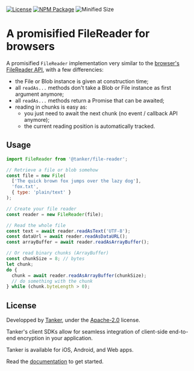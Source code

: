 [![License](https://img.shields.io/badge/License-Apache%202.0-blue.svg)](https://opensource.org/licenses/Apache-2.0)
[![NPM Package](https://img.shields.io/npm/v/@tanker/file-reader.svg)](http://npmjs.org/package/@tanker/file-reader)
![Minified Size](https://img.shields.io/bundlephobia/minzip/@tanker/file-reader.svg)

# A promisified FileReader for browsers

A promisified `FileReader` implementation very similar to the [browser's FileReader API](https://developer.mozilla.org/en-US/docs/Web/API/FileReader), with a few differencies:

* the File or Blob instance is given at construction time;
* all `readAs...` methods don't take a Blob or File instance as first argument anymore;
* all `readAs...` methods return a Promise that can be awaited;
* reading in chunks is easy as:
    * you just need to await the next chunk (no event / callback API anymore);
    * the current reading position is automatically tracked.

## Usage

```javascript
import FileReader from '@tanker/file-reader';

// Retrieve a file or blob somehow
const file = new File(
  ['The quick brown fox jumps over the lazy dog'],
  'fox.txt',
  { type: 'plain/text' }
);

// Create your file reader
const reader = new FileReader(file);

// Read the whole file
const text = await reader.readAsText('UTF-8');
const dataUrl = await reader.readAsDataURL();
const arrayBuffer = await reader.readAsArrayBuffer();

// Or read binary chunks (ArrayBuffer)
const chunkSize = 8; // bytes
let chunk;
do {
  chunk = await reader.readAsArrayBuffer(chunkSize);
  // do something with the chunk
} while (chunk.byteLength > 0);
```

## License

Developped by [Tanker](https://tanker.io), under the [Apache-2.0](http://www.apache.org/licenses/LICENSE-2.0) license.

Tanker's client SDKs allow for seamless integration of client-side end-to-end encryption in your application.

Tanker is available for iOS, Android, and Web apps.

Read the [documentation](https://docs.tanker.io/latest/) to get started.
